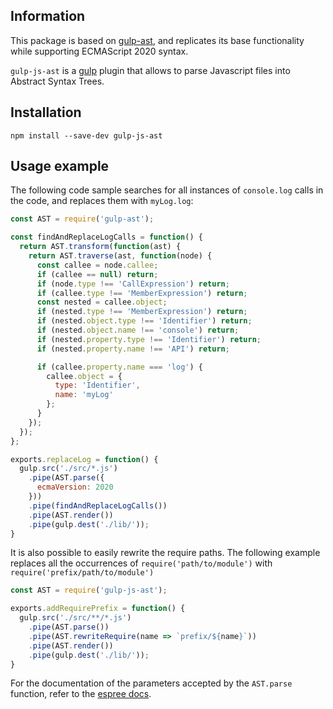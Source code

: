 ## Information

This package is based on [gulp-ast](https://github.com/andyscott/gulp-ast), and replicates its base functionality
while supporting ECMAScript 2020 syntax.

`gulp-js-ast` is a [gulp](https://gulpjs.com/) plugin that allows to parse Javascript files into Abstract Syntax Trees.

## Installation

`npm install --save-dev gulp-js-ast`

## Usage example

The following code sample searches for all instances of `console.log` calls in the code, and replaces them with `myLog.log`:

```javascript
const AST = require('gulp-ast');

const findAndReplaceLogCalls = function() {
  return AST.transform(function(ast) {
    return AST.traverse(ast, function(node) {
      const callee = node.callee;
      if (callee == null) return;
      if (node.type !== 'CallExpression') return;
      if (callee.type !== 'MemberExpression') return;
      const nested = callee.object;
      if (nested.type !== 'MemberExpression') return;
      if (nested.object.type !== 'Identifier') return;
      if (nested.object.name !== 'console') return;
      if (nested.property.type !== 'Identifier') return;
      if (nested.property.name !== 'API') return;

      if (callee.property.name === 'log') {
        callee.object = {
          type: 'Identifier',
          name: 'myLog'
        };
      }
    });
  });
};

exports.replaceLog = function() {
  gulp.src('./src/*.js')
    .pipe(AST.parse({
      ecmaVersion: 2020
    }))
    .pipe(findAndReplaceLogCalls())
    .pipe(AST.render())
    .pipe(gulp.dest('./lib/'));
}
```

It is also possible to easily rewrite the require paths. The following example replaces all the occurrences of
`require('path/to/module')` with `require('prefix/path/to/module')`

```javascript
const AST = require('gulp-js-ast');

exports.addRequirePrefix = function() {
  gulp.src('./src/**/*.js')
    .pipe(AST.parse())
    .pipe(AST.rewriteRequire(name => `prefix/${name}`))
    .pipe(AST.render())
    .pipe(gulp.dest('./lib/'));
}
```

For the documentation of the parameters accepted by the `AST.parse` function, refer to the [espree docs](https://github.com/eslint/espree).
